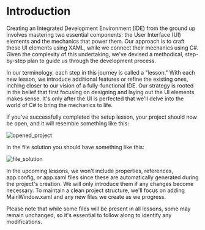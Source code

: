 # Introduction

Creating an Integrated Development Environment (IDE) from the ground up involves mastering two essential components: the User Interface (UI) elements and the mechanics that power them. Our approach is to craft these UI elements using XAML, while we connect their mechanics using C#. Given the complexity of this undertaking, we've devised a methodical, step-by-step plan to guide us through the development process.

In our terminology, each step in this journey is called a "lesson." With each new lesson, we introduce additional features or refine the existing ones, inching closer to our vision of a fully-functional IDE. Our strategy is rooted in the belief that first focusing on designing and laying out the UI elements makes sense. It's only after the UI is perfected that we'll delve into the world of C# to bring the mechanics to life.

If you've successfully completed the setup lesson, your project should now be open, and it will resemble something like this:

![opened_project](https://github.com/ravenleeblack/Illeshian-Ide/assets/76606152/1f3efc7e-d439-4d49-8657-a8acec31fa70)

In the file solution you should have something like this:

![file_solution](https://github.com/ravenleeblack/Illeshian-Ide/assets/76606152/bca19738-27fd-4c96-b6a7-fd7839a23db5)

In the upcoming lessons, we won't include properties, references, app.config, or app.xaml files since these are automatically generated during the project's creation. We will only introduce them if any changes become necessary. To maintain a clean project structure, we'll focus on adding MainWindow.xaml and any new files we create as we progress.

Please note that while some files will be present in all lessons, some may remain unchanged, so it's essential to follow along to identify any modifications.

